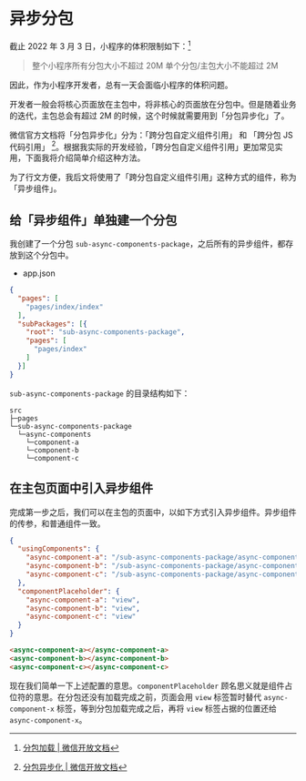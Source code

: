 # 异步分包

截止 2022 年 3 月 3 日，小程序的体积限制如下：[^1]

> 整个小程序所有分包大小不超过 20M
> 单个分包/主包大小不能超过 2M

因此，作为小程序开发者，总有一天会面临小程序的体积问题。

开发者一般会将核心页面放在主包中，将非核心的页面放在分包中。但是随着业务的迭代，主包总会有超过 2M 的时候，这个时候就需要用到「分包异步化」了。

微信官方文档将「分包异步化」分为：「跨分包自定义组件引用」 和 「跨分包 JS 代码引用」 [^2]。根据我实际的开发经验，「跨分包自定义组件引用」更加常见实用，下面我将介绍简单介绍这种方法。

为了行文方便，我后文将使用了「跨分包自定义组件引用」这种方式的组件，称为「异步组件」。

## 给「异步组件」单独建一个分包

我创建了一个分包 `sub-async-components-package`，之后所有的异步组件，都存放到这个分包中。

- app.json

```json
{
  "pages": [
    "pages/index/index"
  ],
  "subPackages": [{
    "root": "sub-async-components-package",
    "pages": [
      "pages/index"
    ]
  }]
}
```

`sub-async-components-package` 的目录结构如下：

```
src
├─pages
└─sub-async-components-package
  └─async-components
    └─component-a
    └─component-b
    └─component-c
```

## 在主包页面中引入异步组件

完成第一步之后，我们可以在主包的页面中，以如下方式引入异步组件。异步组件的传参，和普通组件一致。

```json
{
  "usingComponents": {
    "async-component-a": "/sub-async-components-package/async-components/component-a/index",
    "async-component-b": "/sub-async-components-package/async-components/component-b/index",
    "async-component-c": "/sub-async-components-package/async-components/component-c/index",
  },
  "componentPlaceholder": {
    "async-component-a": "view",
    "async-component-b": "view",
    "async-component-c": "view"
  }
}
```

```html
<async-component-a></async-component-a>
<async-component-b></async-component-b>
<async-component-c></async-component-c>
```

现在我们简单一下上述配置的意思。`componentPlaceholder` 顾名思义就是组件占位符的意思。在分包还没有加载完成之前，页面会用 `view` 标签暂时替代 `async-component-x` 标签，等到分包加载完成之后，再将 `view` 标签占据的位置还给 `async-component-x`。

[^1]: [分包加载 | 微信开放文档](https://developers.weixin.qq.com/miniprogram/dev/framework/subpackages.html)
[^2]: [分包异步化 | 微信开放文档](https://developers.weixin.qq.com/miniprogram/dev/framework/subpackages/async.html)
